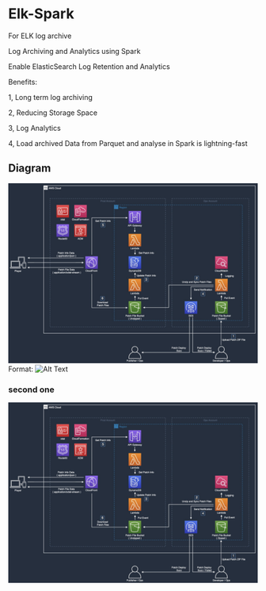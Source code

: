 # Elk-Spark
For ELK log archive

Log Archiving and Analytics using Spark

Enable ElasticSearch Log Retention and Analytics

Benefits:

1, Long term log archiving

2, Reducing Storage Space

3, Log Analytics

4, Load archived Data from Parquet and analyse in Spark is lightning-fast

## Diagram
![Architecture](/ZhangxinArchitect.jpeg)
Format: ![Alt Text](url)
### second one
![Alt text](/ZhangxinArchitect.jpeg?raw=true "Architecture")